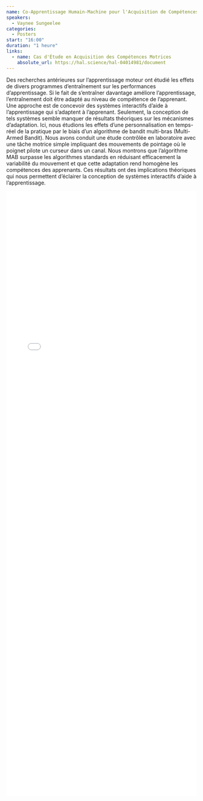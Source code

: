 ```yaml
---
name: Co-Apprentissage Humain-Machine pour l'Acquisition de Compétences Motrices 
speakers:
  - Vaynee Sungeelee
categories:
  - Posters
start: "16:00"
duration: "1 heure"
links:
  - name: Cas d'Étude en Acquisition des Compétences Motrices
    absolute_url: https://hal.science/hal-04014981/document
---
```


Des recherches antérieures sur l’apprentissage moteur ont étudié les effets de divers programmes d’entraînement sur les performances d’apprentissage. Si le fait de s’entraîner davantage améliore l’apprentissage, l’entraînement doit être adapté au niveau de compétence de l’apprenant. Une approche est de concevoir des systèmes interactifs d’aide à l’apprentissage qui s’adaptent à l’apprenant. Seulement, la conception de tels systèmes semble manquer de résultats théoriques sur les mécanismes d’adaptation. Ici, nous étudions les effets d’une personnalisation en temps-réel de la pratique par le biais d’un algorithme de bandit multi-bras (Multi-Armed Bandit). Nous avons conduit une étude contrôlée en laboratoire avec une tâche motrice simple impliquant des mouvements de pointage où le poignet pilote un curseur dans un canal. Nous montrons que l’algorithme MAB surpasse les algorithmes standards en réduisant efficacement la variabilité du mouvement et que cette adaptation rend homogène les compétences des apprenants. Ces résultats ont des implications théoriques qui nous permettent d’éclairer la conception de systèmes interactifs d’aide à l’apprentissage.

<embed src="/assets/archive2023/posters/poster_ihmia_vaynee_sungeelee_2023.pdf" type="application/pdf" width="100%" height="1600px" />
